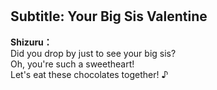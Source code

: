 # 

  
## Subtitle: Your Big Sis Valentine
  
**Shizuru：**  
Did you drop by just to see your big sis?  
Oh, you're such a sweetheart!  
Let's eat these chocolates together! ♪  
